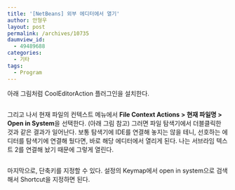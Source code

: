 ```yaml
---
title: '[NetBeans] 외부 에디터에서 열기'
author: 안형우
layout: post
permalink: /archives/10735
daumview_id:
  - 49489688
categories:
  - 기타
tags:
  - Program
---
```

아래 그림처럼 CoolEditorAction 플러그인을 설치한다.

<img class="alignnone" alt="" src="http://dl.dropboxusercontent.com/u/15546257/blog/mytory.netbeans-external-editor-1.png" />

그리고 나서 현재 파일의 컨텍스트 메뉴에서 **File Context Actions > 현재 파일명 > Open in System**을 선택한다. (아래 그림 참고) 그러면 파일 탐색기에서 더블클릭한 것과 같은 결과가 일어난다. 보통 탐색기에 IDE를 연결해 놓지는 않을 테니, 선호하는 에디터를 탐색기에 연결해 뒀다면, 바로 해당 에디터에서 열리게 된다. 나는 서브라임 텍스트 2를 연결해 놨기 때문에 그렇게 열린다.

<img class="alignnone" alt="" src="http://dl.dropboxusercontent.com/u/15546257/blog/mytory.netbeans-external-editor-2.png" />

마지막으로, 단축키를 지정할 수 있다. 설정의 Keymap에서 open in system으로 검색해서 Shortcut을 지정하면 된다.

<img class="alignnone" alt="" src="http://dl.dropboxusercontent.com/u/15546257/blog/mytory.netbeans-external-editor-3.png" />